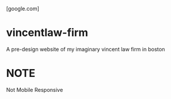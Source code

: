 
[google.com]
# vincentlaw-firm
  A pre-design website of my imaginary vincent law firm in boston 

# NOTE
Not Mobile Responsive
